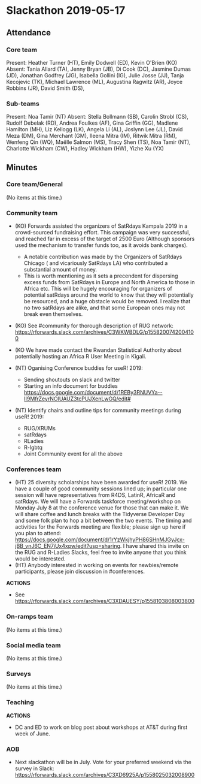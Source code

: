 # Slackathon 2019-05-17

## Attendance

### Core team

Present: Heather Turner (HT), Emily Dodwell (ED), Kevin O'Brien (KO)  
Absent: Tania Allard (TA), Jenny Bryan (JB), Di Cook (DC), Jasmine Dumas (JD), Jonathan Godfrey (JG), Isabella Gollini (IG), Julie Josse (JJ), Tanja Kecojevic (TK), Michael Lawrence (ML), Augustina Ragwitz (AR),  Joyce Robbins (JR), David Smith (DS), 

### Sub-teams

Present: Noa Tamir (NT)
Absent: Stella Bollmann (SB), Carolin Strobl (CS), Rudolf Debelak (RD), Andrea Foulkes (AF), Gina Griffin (GG), Madlene Hamilton (MH), Liz Kellogg (LK), Angela Li (AL), Joslynn Lee (JL), David Meza (DM), Gina Merchant (GM), Ileena Mitra (IM), Ritwik Mitra (RM), Wenfeng Qin (WQ), Maëlle Salmon (MS), Tracy Shen (TS), Noa Tamir (NT), Charlotte Wickham (CW), Hadley Wickham (HW), Yizhe Xu (YX)

## Minutes

### Core team/General
(No items at this time.)

### Community team
- (KO) Forwards assisted the organizers of SatRdays Kampala 2019 in a crowd-sourced fundraising effort. This campaign was very successful, and reached far in excess of the target of 2500 Euro (Although sponsors used the mechanism to transfer funds too, as it avoids bank charges).
    - A notable contribution was made by the Organizers of SatRdays Chicago ( and vicariously SatRdays LA) who contributed a substantial amount of money.
    - This is worth mentioning as it sets a precendent for dispersing excess funds from SatRdays in Europe and North America to those in Africa etc. This will be hugely encouraging for organizers of potential satRdays around the world to know that they will potentially be resourced, and a huge obstacle would be removed. I realize that no two satRdays are alike, and that some European ones may not break even themselves.
- (KO) See #community for thorough description of RUG network: https://rforwards.slack.com/archives/C3WKWBDLG/p1558200742004100
- (KO We have made contact the Rwandan Statistical Authority about potentially hosting an Africa R User Meeting in Kigali.

 - (NT) Oganising Conference buddies for useR! 2019:
    - Sending shoutouts on slack and twitter
    - Starting an info document for buddies https://docs.google.com/document/d/1REBy3RNUVYa--II9MfrZeyrNOIUAUZ3tcPUJXenLwGQ/edit#

- (NT) Identify chairs and outline tips for community meetings during useR! 2019:
    - RUG/XRUMs
    - satRdays
    - RLadies
    - R-lgbtq
    - Joint Community event for all the above

### Conferences team
- (HT) 25 diversity scholarships have been awarded for useR! 2019. We have a couple of good community sessions lined up; in particular one session will have representatives from R4DS, LatinR, AfricaR and satRdays. We will have a Forwards taskforce meeting/workshop on Monday July 8 at the conference venue for those that can make it. We will share coffee and lunch breaks with the Tidyverse Developer Day and some folk plan to hop a bit between the two events. The timing and activities for the Forwards meeting are flexible; please sign up here if you plan to attend: https://docs.google.com/document/d/1rYzWkjhyPH86SHnMJGyJcx-jBB_vnJ6C_EN7iUx4xpw/edit?usp=sharing. I have shared this invite on the RUG and R-Ladies Slacks, feel free to invite anyone that you think would be interested.
- (HT) Anybody interested in working on events for newbies/remote participants, please join discussion in #conferences.

**ACTIONS**
- See https://rforwards.slack.com/archives/C3XDAUESY/p1558103808003800

### On-ramps team
(No items at this time.)

### Social media team
(No items at this time.)

### Surveys
(No items at this time.)

### Teaching

**ACTIONS**
- DC and ED to work on blog post about workshops at AT&T during first week of June.

### AOB
- Next slackathon will be in July.  Vote for your preferred weekend via the survey in Slack: https://rforwards.slack.com/archives/C3XD6925A/p1558025032008900
